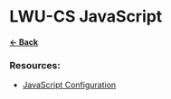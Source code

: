 # __LWU-CS JavaScript__

#### [&larr; Back](../README.md)

### Resources:
* [JavaScript Configuration](jsconfig.md)